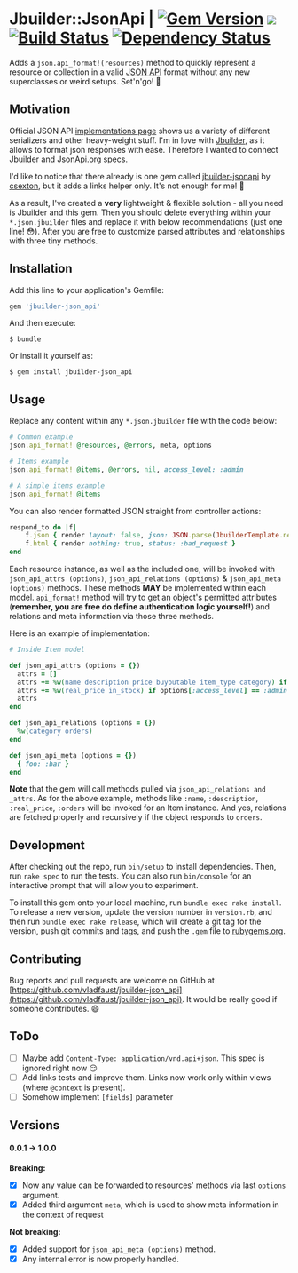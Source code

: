# Jbuilder::JsonApi | [![Gem Version](https://badge.fury.io/rb/jbuilder-json_api.svg)](https://badge.fury.io/rb/jbuilder-json_api) ![](http://ruby-gem-downloads-badge.herokuapp.com/jbuilder-json_api?color=brightgreen) [![Build Status](https://travis-ci.org/vladfaust/jbuilder-json_api.svg?branch=master)](https://travis-ci.org/vladfaust/jbuilder-json_api) [![Dependency Status](https://gemnasium.com/vladfaust/jbuilder-json_api.svg)](https://gemnasium.com/vladfaust/jbuilder-json_api)

Adds a `json.api_format!(resources)` method to quickly represent a resource or collection in a valid [JSON API](http://jsonapi.org/) format without any new superclasses or weird setups. Set'n'go! :rocket:

## Motivation

Official JSON API [implementations page](http://jsonapi.org/implementations/#server-libraries-ruby) shows us a variety of different serializers and other heavy-weight stuff. I'm in love with [Jbuilder](https://github.com/rails/jbuilder), as it allows to format json responses with ease. Therefore I wanted to connect Jbuilder and JsonApi.org specs.

I'd like to notice that there already is one gem called [jbuilder-jsonapi](https://github.com/csexton/jbuilder-jsonapi) by [csexton](https://github.com/csexton), but it adds a links helper only. It's not enough for me! :facepunch:

As a result, I've created a **very** lightweight & flexible solution - all you need is Jbuilder and this gem. Then you should delete everything within your `*.json.jbuilder` files and replace it with below recommendations (just one line! :flushed:). After you are free to customize parsed attributes and relationships with three tiny methods.

## Installation

Add this line to your application's Gemfile:

```ruby
gem 'jbuilder-json_api'
```

And then execute:

    $ bundle

Or install it yourself as:

    $ gem install jbuilder-json_api

## Usage

Replace any content within any `*.json.jbuilder` file with the code below:
```ruby
# Common example
json.api_format! @resources, @errors, meta, options

# Items example
json.api_format! @items, @errors, nil, access_level: :admin

# A simple items example
json.api_format! @items
```
You can also render formatted JSON straight from controller actions:
```ruby
respond_to do |f|
    f.json { render layout: false, json: JSON.parse(JbuilderTemplate.new(view_context).api_format!(@item).target!) }
    f.html { render nothing: true, status: :bad_request }
end
```
Each resource instance, as well as the included one, will be invoked with `json_api_attrs (options)`, `json_api_relations (options)` & `json_api_meta (options)` methods. These methods **MAY** be implemented within each model. `api_format!` method will try to get an object's permitted attributes (**remember, you are free do define authentication logic yourself!**) and relations and meta information via those three methods.

Here is an example of implementation:
```ruby
# Inside Item model

def json_api_attrs (options = {})
  attrs = []
  attrs += %w(name description price buyoutable item_type category) if %i(user admin).include?options[:access_level]
  attrs += %w(real_price in_stock) if options[:access_level] == :admin
  attrs
end

def json_api_relations (options = {})
  %w(category orders)
end

def json_api_meta (options = {})
  { foo: :bar }
end
```
**Note** that the gem will call methods pulled via `json_api_relations and _attrs`. As for the above example, methods like `:name`, `:description`, `:real_price`, `:orders` will be invoked for an Item instance. And yes, relations are fetched properly and recursively if the object responds to `orders`.

## Development

After checking out the repo, run `bin/setup` to install dependencies. Then, run `rake spec` to run the tests. You can also run `bin/console` for an interactive prompt that will allow you to experiment.

To install this gem onto your local machine, run `bundle exec rake install`. To release a new version, update the version number in `version.rb`, and then run `bundle exec rake release`, which will create a git tag for the version, push git commits and tags, and push the `.gem` file to [rubygems.org](https://rubygems.org).

## Contributing

Bug reports and pull requests are welcome on GitHub at [https://github.com/vladfaust/jbuilder-json_api](https://github.com/vladfaust/jbuilder-json_api). It would be really good if someone contributes. :smile:

## ToDo

- [ ] Maybe add `Content-Type: application/vnd.api+json`. This spec is ignored right now :smirk:
- [ ] Add links tests and improve them. Links now work only within views (where `@context` is present).
- [ ] Somehow implement `[fields]` parameter

## Versions

#### 0.0.1 -> 1.0.0

**Breaking:**
- [x] Now any value can be forwarded to resources' methods via last `options` argument.
- [x] Added third argument `meta`, which is used to show meta information in the context of request

**Not breaking:**
- [x] Added support for `json_api_meta (options)` method.
- [x] Any internal error is now properly handled.
